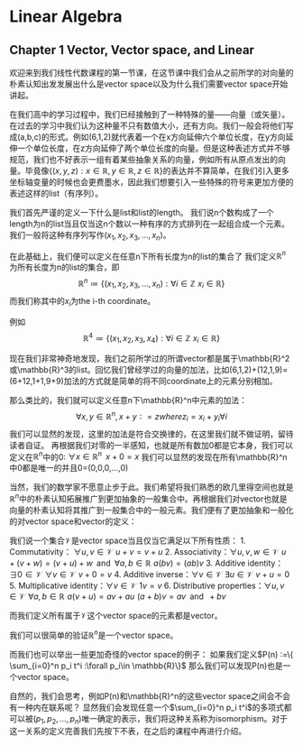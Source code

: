 # Linear Algebra 

## Chapter 1 Vector, Vector space, and Linear

欢迎来到我们线性代数课程的第一节课，在这节课中我们会从之前所学的对向量的朴素认知出发发展出什么是vector space以及为什么我们需要vector space开始讲起。

在我们高中的学习过程中，我们已经接触到了一种特殊的量——向量（或矢量）。在过去的学习中我们认为这种量不只有数值大小，还有方向。我们一般会将他们写成(a,b,c)的形式。例如(6,1,2)就代表着一个在x方向延伸六个单位长度，在y方向延伸一个单位长度，在z方向延伸了两个单位长度的向量。但是这种表述方式并不够规范，我们也不好表示一组有着某些抽象关系的向量，例如所有从原点发出的向量。毕竟像$\{(x,y,z):x\in  \mathbb{R},y\in \mathbb{R},z \in \mathbb{R} \}$的表达并不算简单，在我们引入更多坐标轴变量的时候也会更费墨水，因此我们想要引入一些特殊的符号来更加方便的表述这样的list（有序列）。

我们首先严谨的定义一下什么是list和list的length。
我们说n个数构成了一个length为n的list当且仅当这n个数以一种有序的方式排列在一起组合成一个元素。
我们一般将这种有序列写作$(x_1,x_2,x_3,…,x_n)$。

在此基础上，我们便可以定义在任意n下所有长度为n的list的集合了
我们定义$\mathbb{R}^n$为所有长度为n的list的集合，即
$$\mathbb{R}^n≔\{(x_1,x_2,x_3,…,x_n):\forall i\in \mathbb{Z} \,\, x_i\in  \mathbb{R} \}$$
而我们称其中的$x_i$为the i-th coordinate。

例如
$$\mathbb{R}^4≔\{(x_1,x_2,x_3,x_4):\forall i\in \mathbb{Z} \,\, x_i\in  \mathbb{R} \}$$

现在我们非常神奇地发现，我们之前所学过的所谓vector都是属于\mathbb{R}^2或\mathbb{R}^3的list。回忆我们曾经学过的向量的加法，比如(6,1,2)+(12,1,9)=(6+12,1+1,9+9)加法的方式就是简单的将不同coordinate上的元素分别相加。

那么类比的，我们就可以定义任意n下\mathbb{R}^n中元素的加法：
$$\forall x,y\in \mathbb{R}^n,x+y∶=z where z_i=x_i+y_i  \forall i$$
我们可以显然的发现，这里的加法是符合交换律的，在这里我们就不做证明，留待读者自证。
再根据我们对零的一半感知，也就是所有数加0都是它本身，我们可以定义在$\mathbb{R}^n$中的0:
$\forall x\in \mathbb{R}^n \,\,\,  x+0=x$
我们可以显然的发现在所有\mathbb{R}^n中0都是唯一的并且0=(0,0,0,…,0)

当然，我们的数学家不愿意止步于此。我们希望将我们熟悉的欧几里得空间也就是$\mathbb{R}^n$中的朴素认知拓展推广到更加抽象的一般集合中。再根据我们对vector也就是向量的朴素认知将其推广到一般集合中的一般元素。我们便有了更加抽象和一般化的对vector space和vector的定义：

我们说一个集合$\mathcal{V}$是vector space当且仅当它满足以下所有性质：
	1. Commutativity： $\forall  u,v\in \mathcal{V} \,\, u+v=v+u$
	2. Associativity：$\forall  u,v,w \in \mathcal{V} \,\, u+(v+w)=(v+u)+w \,\,\, \text{and} \,\,\, \forall  a,b\in \mathbb{R} \,\, a(bv)=(ab)v$
	3. Additive identity：$\exists 0\in \mathcal{V} \,\, \forall  v\in \mathcal{V} \,\, v+0=v$
	4. Additive inverse：$\forall  v\in \mathcal{V} \,\, \exists  u\in \mathcal{V} \,\, v+u=0$
	5. Multiplicative identity：$\forall  v\in \mathcal{V} \,\, 1v=v$
	6. Distributive properties：$\forall  u,v\in \mathcal{V} \,\, \forall  a,b\in \mathbb{R} \,\,  a(v+u)=av+au \,\, (a+b)v=av \,\,\,  \text{and} \,\,\,  +bv$

而我们定义所有属于$\mathcal{V}$这个vector space的元素都是vector。

我们可以很简单的验证$\mathbb{R}^n$是一个vector space。

而我们也可以举出一些更加奇怪的vector space的例子：
如果我们定义$P(n) ∶=\{ \sum_{i=0}^n p_i t^i :\forall p_i\in \mathbb{R}\}$ 那么我们可以发现P(n)也是一个vector space。

自然的，我们会思考，例如P(n)和\mathbb{R}^n的这些vector space之间会不会有一种内在联系呢？
显然我们会发现任意一个$\sum_{i=0}^n p_i t^i$的多项式都可以被$(p_1,p_2,…,p_n)$唯一确定的表示，我们将这种关系称为isomorphism。对于这一关系的定义完善我们先按下不表，在之后的课程中再进行介绍。



